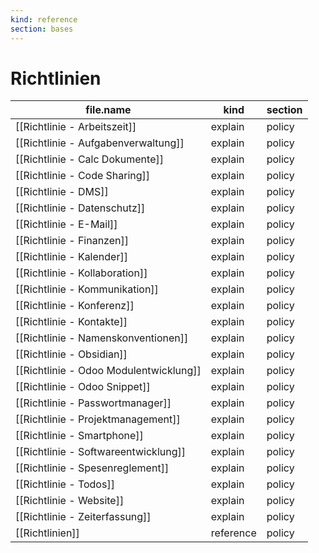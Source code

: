 ```yaml
---
kind: reference
section: bases
---
```


# Richtlinien
| file.name | kind | section |
| --- | --- | --- |
| [[Richtlinie - Arbeitszeit]] | explain | policy |
| [[Richtlinie - Aufgabenverwaltung]] | explain | policy |
| [[Richtlinie - Calc Dokumente]] | explain | policy |
| [[Richtlinie - Code Sharing]] | explain | policy |
| [[Richtlinie - DMS]] | explain | policy |
| [[Richtlinie - Datenschutz]] | explain | policy |
| [[Richtlinie - E-Mail]] | explain | policy |
| [[Richtlinie - Finanzen]] | explain | policy |
| [[Richtlinie - Kalender]] | explain | policy |
| [[Richtlinie - Kollaboration]] | explain | policy |
| [[Richtlinie - Kommunikation]] | explain | policy |
| [[Richtlinie - Konferenz]] | explain | policy |
| [[Richtlinie - Kontakte]] | explain | policy |
| [[Richtlinie - Namenskonventionen]] | explain | policy |
| [[Richtlinie - Obsidian]] | explain | policy |
| [[Richtlinie - Odoo Modulentwicklung]] | explain | policy |
| [[Richtlinie - Odoo Snippet]] | explain | policy |
| [[Richtlinie - Passwortmanager]] | explain | policy |
| [[Richtlinie - Projektmanagement]] | explain | policy |
| [[Richtlinie - Smartphone]] | explain | policy |
| [[Richtlinie - Softwareentwicklung]] | explain | policy |
| [[Richtlinie - Spesenreglement]] | explain | policy |
| [[Richtlinie - Todos]] | explain | policy |
| [[Richtlinie - Website]] | explain | policy |
| [[Richtlinie - Zeiterfassung]] | explain | policy |
| [[Richtlinien]] | reference | policy |
